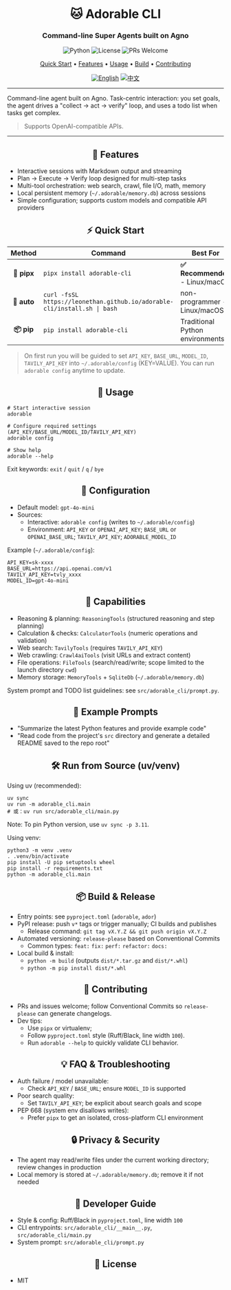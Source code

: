 <div align="center">

# 🐱 Adorable CLI

### Command-line Super Agents built on Agno

<p align="center">
  <img src="https://img.shields.io/badge/python-3.10%2B-blue.svg" alt="Python">
  <img src="https://img.shields.io/badge/License-MIT-yellow.svg" alt="License">
  <img src="https://img.shields.io/badge/PRs-welcome-brightgreen.svg" alt="PRs Welcome">
</p>

<p align="center">
  <a href="#quick-start">Quick Start</a> •
  <a href="#features">Features</a> •
  <a href="#usage">Usage</a> •
  <a href="#build">Build</a> •
  <a href="#contributing">Contributing</a>
</p>

<p align="center">
  <a href="README.md"><img src="https://img.shields.io/badge/EN-English-blue" alt="English"></a>
  <a href="README.zh-CN.md"><img src="https://img.shields.io/badge/🇨🇳_中文-red" alt="中文"></a>
</p>

</div>

---

Command-line agent built on Agno. Task-centric interaction: you set goals, the agent drives a "collect → act → verify" loop, and uses a todo list when tasks get complex.

> Supports OpenAI-compatible APIs.

---

<div align="center">

<a id="features"></a>
## 🧩 Features

</div>

- Interactive sessions with Markdown output and streaming
- Plan → Execute → Verify loop designed for multi-step tasks
- Multi-tool orchestration: web search, crawl, file I/O, math, memory
- Local persistent memory (`~/.adorable/memory.db`) across sessions
- Simple configuration; supports custom models and compatible API providers

<div align="center">

<a id="quick-start"></a>
## ⚡ Quick Start

| Method | Command | Best For |
|:------:|---------|----------|
| **🐍 pipx** | `pipx install adorable-cli` | **✅ Recommended** - Linux/macOS |
| **🚗 auto** | `curl -fsSL https://leonethan.github.io/adorable-cli/install.sh \| bash` | non-programmer - Linux/macOS |
| **📦 pip** | `pip install adorable-cli` | Traditional Python environments |

</div>

> On first run you will be guided to set `API_KEY`, `BASE_URL`, `MODEL_ID`, `TAVILY_API_KEY` into `~/.adorable/config` (KEY=VALUE). You can run `adorable config` anytime to update.

<div align="center">

<a id="usage"></a>
## 🚀 Usage

</div>

```
# Start interactive session
adorable

# Configure required settings (API_KEY/BASE_URL/MODEL_ID/TAVILY_API_KEY)
adorable config

# Show help
adorable --help
```

Exit keywords: `exit` / `quit` / `q` / `bye`

<div align="center">

## 🔧 Configuration

</div>

- Default model: `gpt-4o-mini`
- Sources:
  - Interactive: `adorable config` (writes to `~/.adorable/config`)
  - Environment: `API_KEY` or `OPENAI_API_KEY`; `BASE_URL` or `OPENAI_BASE_URL`; `TAVILY_API_KEY`; `ADORABLE_MODEL_ID`

Example (`~/.adorable/config`):

```
API_KEY=sk-xxxx
BASE_URL=https://api.openai.com/v1
TAVILY_API_KEY=tvly_xxxx
MODEL_ID=gpt-4o-mini
```

<div align="center">

## 🧠 Capabilities

</div>

- Reasoning & planning: `ReasoningTools` (structured reasoning and step planning)
- Calculation & checks: `CalculatorTools` (numeric operations and validation)
- Web search: `TavilyTools` (requires `TAVILY_API_KEY`)
- Web crawling: `Crawl4aiTools` (visit URLs and extract content)
- File operations: `FileTools` (search/read/write; scope limited to the launch directory `cwd`)
- Memory storage: `MemoryTools` + `SqliteDb` (`~/.adorable/memory.db`)

System prompt and TODO list guidelines: see `src/adorable_cli/prompt.py`.

<div align="center">

## 🧪 Example Prompts

</div>

- "Summarize the latest Python features and provide example code"
- "Read code from the project's `src` directory and generate a detailed README saved to the repo root"

<div align="center">

## 🛠️ Run from Source (uv/venv)

</div>

Using uv (recommended):

```
uv sync
uv run -m adorable_cli.main
# 或：uv run src/adorable_cli/main.py
```

Note: To pin Python version, use `uv sync -p 3.11`.

Using venv:

```
python3 -m venv .venv
. .venv/bin/activate
pip install -U pip setuptools wheel
pip install -r requirements.txt
python -m adorable_cli.main
```

<div align="center">

<a id="build"></a>
## 📦 Build & Release

</div>

- Entry points: see `pyproject.toml` (`adorable`, `ador`)
- PyPI release: push `v*` tags or trigger manually; CI builds and publishes
  - Release command: `git tag vX.Y.Z && git push origin vX.Y.Z`
- Automated versioning: `release-please` based on Conventional Commits
  - Common types: `feat:` `fix:` `perf:` `refactor:` `docs:`
- Local build & install:
  - `python -m build` (outputs `dist/*.tar.gz` and `dist/*.whl`)
  - `python -m pip install dist/*.whl`

<div align="center">

<a id="contributing"></a>
## 🤝 Contributing

</div>

- PRs and issues welcome; follow Conventional Commits so `release-please` can generate changelogs.
- Dev tips:
  - Use `pipx` or virtualenv;
  - Follow `pyproject.toml` style (Ruff/Black, line width `100`).
  - Run `adorable --help` to quickly validate CLI behavior.

<div align="center">

## 💡 FAQ & Troubleshooting

</div>

- Auth failure / model unavailable:
  - Check `API_KEY` / `BASE_URL`; ensure `MODEL_ID` is supported
- Poor search quality:
  - Set `TAVILY_API_KEY`; be explicit about search goals and scope
- PEP 668 (system env disallows writes):
  - Prefer `pipx` to get an isolated, cross-platform CLI environment

<div align="center">

## 🔒 Privacy & Security

</div>

- The agent may read/write files under the current working directory; review changes in production
- Local memory is stored at `~/.adorable/memory.db`; remove it if not needed

<div align="center">

## 🧭 Developer Guide

</div>

- Style & config: Ruff/Black in `pyproject.toml`, line width `100`
- CLI entrypoints: `src/adorable_cli/__main__.py`, `src/adorable_cli/main.py`
- System prompt: `src/adorable_cli/prompt.py`

<div align="center">

## 📜 License

</div>

- MIT